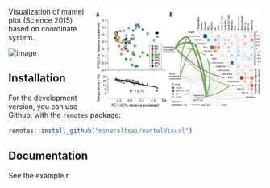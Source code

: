 <a href="https://yulab-smu.github.io/treedata-book/"><img src="https://github.com/mineraltsai/mantelVisual/blob/master/science2015.png?raw=true" height="200" align="right" /></a>

Visualization of mantel plot (Science 2015) based on coordinate system.

![image](https://github.com/mineraltsai/mantelVisual/edit/master/science2015.png) 

## Installation

For the development version, you can use Github, with the `remotes`
package:

```r
remotes::install_github("mineraltsai/mantelVisual")
```

## Documentation

See the example.r.
